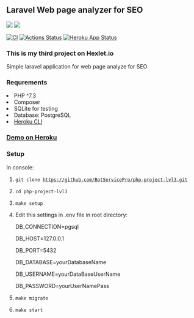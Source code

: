 ## Laravel Web page analyzer for SEO 

<a href="https://codeclimate.com/github/BotServicePro/php-project-lvl3/maintainability"><img src="https://api.codeclimate.com/v1/badges/ec327a73209051c40214/maintainability"/></a>
<a href="https://codeclimate.com/github/BotServicePro/php-project-lvl3/test_coverage"><img src="https://api.codeclimate.com/v1/badges/ec327a73209051c40214/test_coverage"/></a>

[![CI](https://github.com/BotServicePro/php-project-lvl3/actions/workflows/main.yml/badge.svg?branch=main)](https://github.com/BotServicePro/php-project-lvl3/actions/workflows/main.yml)
[![Actions Status](https://github.com/BotServicePro/php-project-lvl3/workflows/hexlet-check/badge.svg)](https://github.com/BotServicePro/php-project-lvl3/actions)
[![Heroku App Status](http://heroku-shields.herokuapp.com/karakin-php-project-lvl3)](https://karakin-php-project-lvl3.herokuapp.com)
### This is my third project on Hexlet.io
Simple laravel application for web page analyze for SEO

### Requrements
<li> PHP ^7.3
<li> Composer
<li> SQLite for testing
<li> Database: PostgreSQL
<li> <a href="https://devcenter.heroku.com/articles/heroku-cli#download-and-install">Heroku CLI</a>

### <a href="http://karakin-php-project-lvl3.herokuapp.com/">Demo on Heroku</a>

### Setup

In console:

1) <code>git clone https://github.com/BotServicePro/php-project-lvl3.git </code>
2) <code>cd php-project-lvl3</code>
3) <code>make setup</code>
4) Edit this settings in .env file in root directory:
   
   DB_CONNECTION=pgsql
   
   DB_HOST=127.0.0.1
   
   DB_PORT=5432
   
   DB_DATABASE=yourDatabaseName
   
   DB_USERNAME=yourDataBaseUserName
   
   DB_PASSWORD=yourUserNamePass
5) <code>make migrate</code>
6) <code>make start</code>
   
